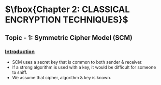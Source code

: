 # $\fbox{Chapter 2: CLASSICAL ENCRYPTION TECHNIQUES}$





## **Topic - 1: Symmetric Cipher Model (SCM)**

### <u>Introduction</u>

- SCM uses a secret key that is common to both sender & receiver.
- If a strong algorithm is used with a key, it would be difficult for someone to sniff.
- We assume that cipher, algorithm & key is known.
